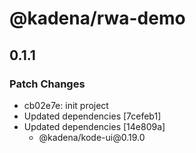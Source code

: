 # @kadena/rwa-demo

## 0.1.1

### Patch Changes

- cb02e7e: init project
- Updated dependencies \[7cefeb1]
- Updated dependencies \[14e809a]
  - @kadena/kode-ui\@0.19.0
